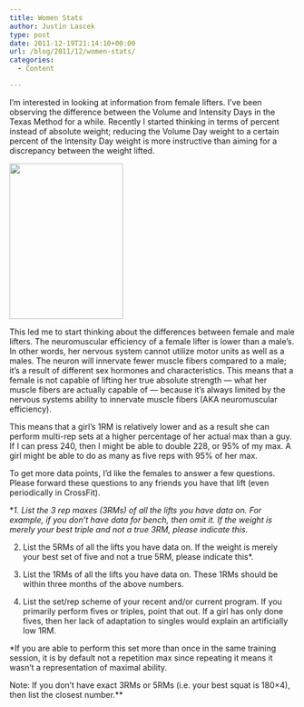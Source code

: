 ```yaml
---
title: Women Stats
author: Justin Lascek
type: post
date: 2011-12-19T21:14:10+00:00
url: /blog/2011/12/women-stats/
categories:
  - Content

---
```

I&#8217;m interested in looking at information from female lifters. I&#8217;ve been observing the difference between the Volume and Intensity Days in the Texas Method for a while. Recently I started thinking in terms of percent instead of absolute weight; reducing the Volume Day weight to a certain percent of the Intensity Day weight is more instructive than aiming for a discrepancy between the weight lifted.
  

  
[<img data-attachment-id="5986" data-permalink="/blog/2011/12/women-stats/sh4803/" data-orig-file="/2011/12/sh4803.jpg" data-orig-size="200,274" data-comments-opened="1" data-image-meta="{&quot;aperture&quot;:&quot;0&quot;,&quot;credit&quot;:&quot;&quot;,&quot;camera&quot;:&quot;&quot;,&quot;caption&quot;:&quot;&quot;,&quot;created_timestamp&quot;:&quot;0&quot;,&quot;copyright&quot;:&quot;&quot;,&quot;focal_length&quot;:&quot;0&quot;,&quot;iso&quot;:&quot;0&quot;,&quot;shutter_speed&quot;:&quot;0&quot;,&quot;title&quot;:&quot;&quot;}" data-image-title="sh4803" data-image-description="" data-medium-file="/2011/12/sh4803.jpg" data-large-file="/2011/12/sh4803.jpg" src="/2011/12/sh4803.jpg" alt="" title="sh4803" width="200" height="274" class="aligncenter size-full wp-image-5986" />][1]
  

  
This led me to start thinking about the differences between female and male lifters. The neuromuscular efficiency of a female lifter is lower than a male&#8217;s. In other words, her nervous system cannot utilize motor units as well as a males. The neuron will innervate fewer muscle fibers compared to a male; it&#8217;s a result of different sex hormones and characteristics. This means that a female is not capable of lifting her true absolute strength &#8212; what her muscle fibers are actually capable of &#8212; because it&#8217;s always limited by the nervous systems ability to innervate muscle fibers (AKA neuromuscular efficiency).
  

  
This means that a girl&#8217;s 1RM is relatively lower and as a result she can perform multi-rep sets at a higher percentage of her actual max than a guy. If I can press 240, then I might be able to double 228, or 95% of my max. A girl might be able to do as many as five reps with 95% of her max.
  

  
To get more data points, I&#8217;d like the females to answer a few questions. Please forward these questions to any friends you have that lift (even periodically in CrossFit).
  

  
**1. List the 3 rep maxes (3RMs) of all the lifts you have data on. For example, if you don&#8217;t have data for bench, then omit it. If the weight is merely your best triple and not a true 3RM, please indicate this*.
  

  
2. List the 5RMs of all the lifts you have data on. If the weight is merely your best set of five and not a true 5RM, please indicate this*.
  

  
3. List the 1RMs of all the lifts you have data on. These 1RMs should be within three months of the above numbers.
  

  
4. List the set/rep scheme of your recent and/or current program. If you primarily perform fives or triples, point that out. If a girl has only done fives, then her lack of adaptation to singles would explain an artificially low 1RM.
  

  
*If you are able to perform this set more than once in the same training session, it is by default not a repetition max since repeating it means it wasn&#8217;t a representation of maximal ability.
  
Note: If you don&#8217;t have exact 3RMs or 5RMs (i.e. your best squat is 180&#215;4), then list the closest number.**

 [1]: /2011/12/sh4803.jpg
